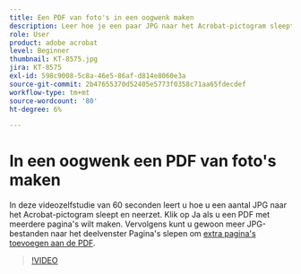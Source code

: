 ```yaml
---
title: Een PDF van foto's in een oogwenk maken
description: Leer hoe je een paar JPG naar het Acrobat-pictogram sleept om een PDF te maken
role: User
product: adobe acrobat
level: Beginner
thumbnail: KT-8575.jpg
jira: KT-8575
exl-id: 598c9008-5c8a-46e5-86af-d814e8060e3a
source-git-commit: 2b47655370d52405e5773f0358c71aa65fdecdef
workflow-type: tm+mt
source-wordcount: '80'
ht-degree: 6%

---
```


# In een oogwenk een PDF van foto&#39;s maken

In deze videozelfstudie van 60 seconden leert u hoe u een aantal JPG naar het Acrobat-pictogram sleept en neerzet. Klik op Ja als u een PDF met meerdere pagina&#39;s wilt maken. Vervolgens kunt u gewoon meer JPG-bestanden naar het deelvenster Pagina&#39;s slepen om [extra pagina&#39;s toevoegen aan de PDF](https://www.adobe.com/nl/acrobat/online/add-pages-to-pdf.html).

>[!VIDEO](https://video.tv.adobe.com/v/336365?quality=12&learn=on&hidetitle=true)
